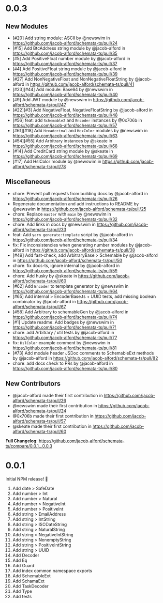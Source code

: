 # 0.0.3

## New Modules

- [#20] Add string module: ASCII by @newswim in https://github.com/jacob-alford/schemata-ts/pull/24
- [#15] Add BtcAddress string module by @jacob-alford in https://github.com/jacob-alford/schemata-ts/pull/35
- [#5] Add PositiveFloat number module by @jacob-alford in https://github.com/jacob-alford/schemata-ts/pull/37
- [#4] Add PositiveFloat string module by @jacob-alford in https://github.com/jacob-alford/schemata-ts/pull/39
- [#27] Add NonNegativeFloat and NonNegativeFloatString by @jacob-alford in https://github.com/jacob-alford/schemata-ts/pull/41
- [#23][#44] Add module: Base64 by @newswim in https://github.com/jacob-alford/schemata-ts/pull/40
- [#9] Add JWT module by @newswim in https://github.com/jacob-alford/schemata-ts/pull/47
- [#22][#3] Add NegativeFloat, NegativeFloatString by @jacob-alford in https://github.com/jacob-alford/schemata-ts/pull/48
- [#56] feat: add `Schemable2` and `Encoder` instances by @0x706b in https://github.com/jacob-alford/schemata-ts/pull/57
- [#61][#18] Add `Hexadecimal` and `HexColor` modules by @newswim in https://github.com/jacob-alford/schemata-ts/pull/63
- [#54][#55] Add Arbitrary instances by @skeate in https://github.com/jacob-alford/schemata-ts/pull/68
- [#14] Add CreditCard string module by @skeate in https://github.com/jacob-alford/schemata-ts/pull/69
- [#17] Add HslColor module by @newswim in https://github.com/jacob-alford/schemata-ts/pull/78

## Miscellaneous

- chore: Prevent pull requests from building docs by @jacob-alford in https://github.com/jacob-alford/schemata-ts/pull/26
- Regenerate documentation and add instructions to README by @newswim in https://github.com/jacob-alford/schemata-ts/pull/25
- chore: Replace `master` with `main` by @newswim in https://github.com/jacob-alford/schemata-ts/pull/32
- chore: Add links in docs by @newswim in https://github.com/jacob-alford/schemata-ts/pull/33
- feat: Add `yarn generate:template` script by @jacob-alford in https://github.com/jacob-alford/schemata-ts/pull/34
- fix: Fix inconsistencies when generating number modules by @jacob-alford in https://github.com/jacob-alford/schemata-ts/pull/38
- [#49] Add fast-check, add ArbitraryBase > Schemable by @jacob-alford in https://github.com/jacob-alford/schemata-ts/pull/50
- chore: fix docs-ts, ignore internal by @jacob-alford in https://github.com/jacob-alford/schemata-ts/pull/59
- chore: Add husky by @skeate in https://github.com/jacob-alford/schemata-ts/pull/60
- [#62] Add `Encoder` to template generator by @newswim in https://github.com/jacob-alford/schemata-ts/pull/64
- [#65] Add internal > EncoderBase.ts + UUID tests, add missing boolean combinator by @jacob-alford in https://github.com/jacob-alford/schemata-ts/pull/67
- [#58] Add Arbitrary to schemableGen by @jacob-alford in https://github.com/jacob-alford/schemata-ts/pull/74
- [#1] Update readme: Add badges by @newswim in https://github.com/jacob-alford/schemata-ts/pull/71
- chore: add Arbitrary / util tests by @jacob-alford in https://github.com/jacob-alford/schemata-ts/pull/77
- fix: `HslColor` example comment by @newswim in https://github.com/jacob-alford/schemata-ts/pull/81
- [#73] Add module header JSDoc comments to SchemableExt methods by @jacob-alford in https://github.com/jacob-alford/schemata-ts/pull/82
- chore: add docs check to PRs by @jacob-alford in https://github.com/jacob-alford/schemata-ts/pull/80

## New Contributors

- @jacob-alford made their first contribution in https://github.com/jacob-alford/schemata-ts/pull/26
- @newswim made their first contribution in https://github.com/jacob-alford/schemata-ts/pull/24
- @0x706b made their first contribution in https://github.com/jacob-alford/schemata-ts/pull/57
- @skeate made their first contribution in https://github.com/jacob-alford/schemata-ts/pull/60

**Full Changelog**: https://github.com/jacob-alford/schemata-ts/compare/0.0.1...0.0.3

# 0.0.1

Initial NPM release! 🎉

1. Add date > SafeDate
2. Add number > Int
3. Add number > Natural
4. Add number > NegativeInt
5. Add number > PositiveInt
6. Add string > EmailAddress
7. Add string > IntString
8. Add string > ISODateString
9. Add string > NaturalString
10. Add string > NegativeIntString
11. Add string > NonemptyString
12. Add string > PositiveIntString
13. Add string > UUID
14. Add Decoder
15. Add Eq
16. Add Guard
17. Add index common namespace exports
18. Add SchemableExt
19. Add SchamaExt
20. Add TaskDecoder
21. Add Type
22. Add tests
